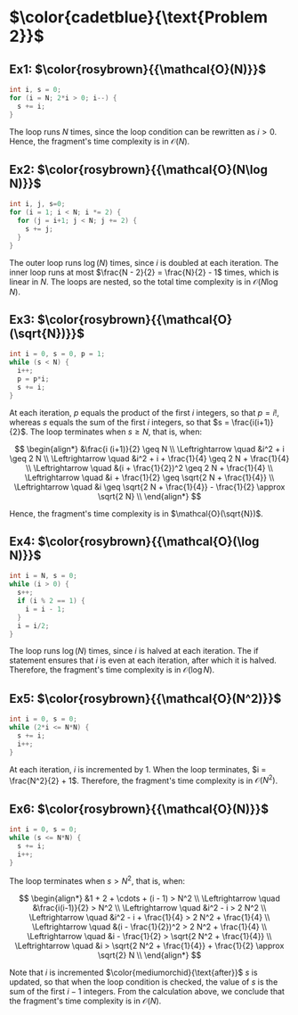 # $\color{cadetblue}{\text{Problem 2}}$

## Ex1: $\color{rosybrown}{{\mathcal{O}(N)}}$

```c
int i, s = 0;
for (i = N; 2*i > 0; i--) {
  s += i;
}
```

The loop runs $N$ times, since the loop condition can be rewritten as $i > 0$. Hence, the fragment's time complexity is in $\mathcal{O}(N)$.

## Ex2: $\color{rosybrown}{{\mathcal{O}(N\log N)}}$

```c
int i, j, s=0;
for (i = 1; i < N; i *= 2) {
  for (j = i+1; j < N; j += 2) {
    s += j;
  }
}
```

The outer loop runs $\log(N)$ times, since $i$ is doubled at each iteration. The inner loop runs at most $\frac{N - 2}{2} = \frac{N}{2} - 1$ times, which is linear in $N$. The loops are nested, so the total time complexity is in $\mathcal{O}(N\log N)$.

## Ex3: $\color{rosybrown}{{\mathcal{O}(\sqrt{N})}}$

```c
int i = 0, s = 0, p = 1;
while (s < N) {
  i++;
  p = p*i;
  s += i;
}
```

At each iteration, $p$ equals the product of the first $i$ integers, so that $p = i!$, whereas $s$ equals the sum of the first $i$ integers, so that $s = \frac{i(i+1)}{2}$. The loop terminates when $s \geq N$, that is, when:

$$
\begin{align*}
&\frac{i (i+1)}{2} \geq N \\
\Leftrightarrow \quad &i^2 + i \geq 2 N \\
\Leftrightarrow \quad &i^2 + i + \frac{1}{4} \geq 2 N + \frac{1}{4} \\
\Leftrightarrow \quad &(i + \frac{1}{2})^2 \geq 2 N + \frac{1}{4} \\
\Leftrightarrow \quad &i + \frac{1}{2} \geq \sqrt{2 N + \frac{1}{4}} \\
\Leftrightarrow \quad &i \geq \sqrt{2 N + \frac{1}{4}} - \frac{1}{2} \approx \sqrt{2 N} \\
\end{align*}
$$

Hence, the fragment's time complexity is in $\mathcal{O}(\sqrt{N})$.

## Ex4: $\color{rosybrown}{{\mathcal{O}(\log N)}}$

```c
int i = N, s = 0;
while (i > 0) {
  s++;
  if (i % 2 == 1) {
    i = i - 1;
  }
  i = i/2;
}
```

The loop runs $\log(N)$ times, since $i$ is halved at each iteration. The if statement ensures that $i$ is even at each iteration, after which it is halved. Therefore, the fragment's time complexity is in $\mathcal{O}(\log N)$.

## Ex5: $\color{rosybrown}{{\mathcal{O}(N^2)}}$

```c
int i = 0, s = 0;
while (2*i <= N*N) {
  s += i;
  i++;
}
```

At each iteration, $i$ is incremented by $1$. When the loop terminates, $i = \frac{N^2}{2} + 1$. Therefore, the fragment's time complexity is in $\mathcal{O}(N^2)$.

## Ex6: $\color{rosybrown}{{\mathcal{O}(N)}}$

```c
int i = 0, s = 0;
while (s <= N*N) {
  s += i;
  i++;
}
```

The loop terminates when $s > N^2$, that is, when:

$$
\begin{align*}
&1 + 2 + \cdots + (i - 1) > N^2 \\
\Leftrightarrow \quad &\frac{i(i-1)}{2} > N^2 \\
\Leftrightarrow \quad &i^2 - i > 2 N^2 \\
\Leftrightarrow \quad &i^2 - i + \frac{1}{4} > 2 N^2 + \frac{1}{4} \\
\Leftrightarrow \quad &(i - \frac{1}{2})^2 > 2 N^2 + \frac{1}{4} \\
\Leftrightarrow \quad &i - \frac{1}{2} > \sqrt{2 N^2 + \frac{1}{4}} \\
\Leftrightarrow \quad &i > \sqrt{2 N^2 + \frac{1}{4}} + \frac{1}{2} \approx \sqrt{2} N \\
\end{align*}
$$

Note that $i$ is incremented $\color{mediumorchid}{\text{after}}$ $s$ is updated, so that when the loop condition is checked, the value of $s$ is the sum of the first $i - 1$ integers. From the calculation above, we conclude that the fragment's time complexity is in $\mathcal{O}(N)$.
